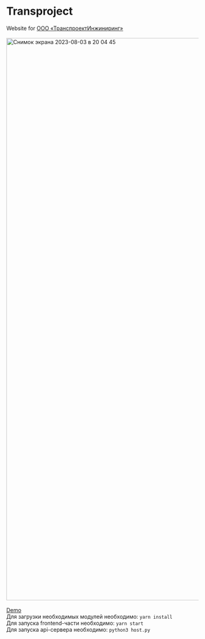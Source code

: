 # **Transproject**
Website for <a href="https://tpe.su">ООО «ТранспроектИнжиниринг»</a><br/><br/>
<img width="1470" alt="Снимок экрана 2023-08-03 в 20 04 45" src="https://github.com/qookieFaitPipi/transproject/assets/58183484/12526aa7-fc1d-4bb8-9133-cc1956d5af04">
<br/><br/>
<a href='https://github.com/qookieFaitPipi/transproject/assets/58183484/8e2bde35-47ae-4ab2-880e-3e8f89f2abbd'>Demo</a><br/>
Для загрузки необходимых модулей необходимо: `yarn install`<br/>
Для запуска frontend-части необходимо: `yarn start`<br/>
Для запуска api-сервера необходимо: `python3 host.py`
